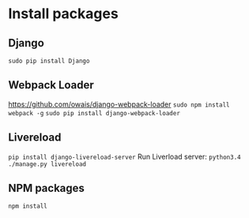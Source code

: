 # Install packages
## Django
`sudo pip install Django`
## Webpack Loader
https://github.com/owais/django-webpack-loader
`sudo npm install webpack -g`
`sudo pip install django-webpack-loader`
## Livereload
`pip install django-livereload-server`
Run Liverload server:
`python3.4 ./manage.py livereload`
## NPM packages
`npm install`